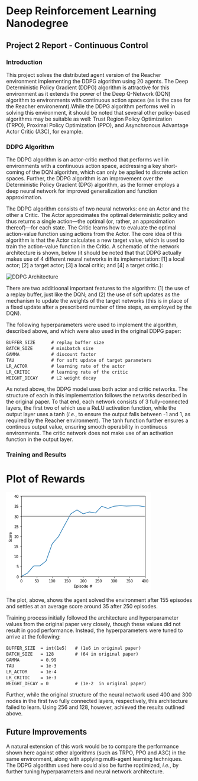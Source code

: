 # Deep Reinforcement Learning Nanodegree
## Project 2 Report - Continuous Control

### Introduction
This project solves the distributed agent version of the Reacher environment implementing the DDPG algorithm using 20 agents. The Deep Deterministic Policy Gradient (DDPG) algorithm is attractive for this environment as it extends the power of the Deep Q-Network (DQN) algorithm to environments with continuous action spaces (as is the case for the Reacher environemnt).While the DDPG algorithm performs well in solving this environment, it should be noted that several other policy-based algorithms may be suitable as well: Trust Region Policy Optimization (TRPO), Proximal Policy Optimization (PPO), and Asynchronous Advantage Actor Critic (A3C), for example.

### DDPG Algorithm
The DDPG algorithm is an actor-critic method that performs well in environments with a continuous action space, addressing a key short-coming of the DQN algorithm, which can only be applied to discrete action spaces.  Further, the DDPG algorithm is an improvement over the Deterministic Policy Gradient (DPG) algorithm, as the former employs a deep neural network for improved generalization and function approximation.

The DDPG algorithm consists of two neural networks: one an Actor and the other a Critic. The Actor approximates the optimal deterministic policy and thus returns a single action&mdash;the optimal (or, rather, an approximation thereof)&mdash;for each state. The Critic learns how to evaluate the optimal action-value function using actions from the Actor.  The core idea of this algorithm is that the Actor calculates a new target value, which is used to train the action-value function in the Critic.  A schematic of the network architecture is shown, below (it should be noted that that DDPG actually makes use of 4 different neural networks in its implementation: [1] a local actor; [2] a target actor; [3] a local critic; and [4] a target critic.):

<img src="https://nervanasystems.github.io/coach/_images/ddpg.png" alt="DDPG Architecture" title="DDPG Architecture" style="max-width:100%;">

There are two additioonal important features to the algorithm: (1) the use of a replay buffer, just like the DQN; and (2) the use of soft updates as the mechanism to update the weights of the target networks (this is in place of a fixed update after a prescriberd number of time steps, as employed by the DQN).

The following hyperparameters were used to implement the algorithm, described above, and which were also used in the original DDPG paper:

```
BUFFER_SIZE      # replay buffer size
BATCH_SIZE       # minibatch size
GAMMA            # discount factor
TAU              # for soft update of target parameters
LR_ACTOR         # learning rate of the actor 
LR_CRITIC        # learning rate of the critic
WEIGHT_DECAY     # L2 weight decay
```

As noted above, the DDPG model uses both actor and critic networks.  The structure of each in this implementation follows the networks described in the original paper.  To that end, each network consists of 3 fully-connected layers, the first two of which use a ReLU activation function, while the output layer uses a tanh (*i.e.*, to ensure the output falls between -1 and 1, as required by the Reacher environment). The tanh function further ensures a continous output value, ensuring smooth operability in continuous environments.  The critic network does not make use of an activation function in the output layer.

### Training and Results

# Plot of Rewards
<img src="https://github.com/AaronChockla/continuous_control/blob/master/results.png" alt="Results" title="Results" style="max-width:100%;">

The plot, above, shows the agent solved the environment after 155 episodes and settles at an average score around 35 after 250 episodes.

Training process initially followed the architecture and hyperparameter values from the original paper very closely, though these values did not result in good performance.  Instead, the hyperparameters were tuned to arrive at the following:

```
BUFFER_SIZE  = int(1e5)   # (1e6 in original paper)
BATCH_SIZE   = 128        # (64 in original paper)
GAMMA        = 0.99
TAU          = 1e-3 
LR_ACTOR     = 1e-4 
LR_CRITIC    = 1e-3 
WEIGHT_DECAY = 0          # (1e-2  in original paper)
```

Further, while the original structure of the neural network used 400 and 300 nodes in the first two fully connected layers, respectively, this architecture failed to learn.  Using 256 and 128, however, achieved the results outlined above.

## Future Improvements
A natural extension of this work would be to compare the performance shown here against other algorithms (such as TRPO, PPO and A3C) in the same environment, along with applying multi-agent learning techniques.  The DDPG algorithm used here could also be furthe roptimized, *i.e.*, by further tuning hyperparameters and neural network architecture.

